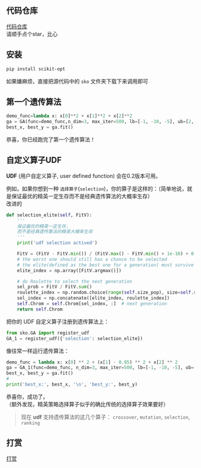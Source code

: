 ## 代码仓库

[代码仓库](https://github.com/guofei9987/scikit-opt)  
请顺手点个star，比心

## 安装

```bash
pip install scikit-opt
```
如果嫌麻烦，直接把源代码中的 `sko` 文件夹下载下来调用即可

## 第一个遗传算法
```python
demo_func=lambda x: x[0]**2 + x[1]**2 + x[2]**2
ga = GA(func=demo_func,n_dim=3, max_iter=500, lb=[-1, -10, -5], ub=[2, 10, 2])
best_x, best_y = ga.fit()
```
恭喜，你已经跑完了第一个遗传算法！

## 自定义算子UDF
**UDF** (用户自定义算子, user defined function) 会在0.2版本可用。  

例如，如果你想到一种 `选择算子`(`selection`)，你的算子是这样的：（简单地说，就是保证最优的精英一定生存而不是经典遗传算法的大概率生存）  
改进的
```python
def selection_elite(self, FitV):
    '''
    保证最优的精英一定生存，
    而不是经典遗传算法的精英大概率生存
    '''
    print('udf selection actived')

    FitV = (FitV - FitV.min()) / (FitV.max() - FitV.min() + 1e-10) + 0.2
    # the worst one should still has a chance to be selected
    # the elite(defined as the best one for a generation) must survive the selection
    elite_index = np.array([FitV.argmax()])

    # do Roulette to select the next generation
    sel_prob = FitV / FitV.sum()
    roulette_index = np.random.choice(range(self.size_pop), size=self.size_pop - 1, p=sel_prob)
    sel_index = np.concatenate([elite_index, roulette_index])
    self.Chrom = self.Chrom[sel_index, :]  # next generation
    return self.Chrom
```

把你的 UDF 自定义算子注册到遗传算法上：
```python
from sko.GA import register_udf
GA_1 = register_udf({'selection': selection_elite})
```

像往常一样运行遗传算法：
```python
demo_func = lambda x: x[0] ** 2 + (x[1] - 0.05) ** 2 + x[2] ** 2
ga = GA_1(func=demo_func, n_dim=3, max_iter=500, lb=[-1, -10, -5], ub=[2, 10, 2])
best_x, best_y = ga.fit()
#
print('best_x:', best_x, '\n', 'best_y:', best_y)
```
恭喜你，成功了。  
（额外发现，精英策略选择算子似乎的确比传统的选择算子效果要好）

> 现在 **udf** 支持遗传算法的这几个算子：   `crossover`, `mutation`, `selection`, `ranking`


## 打赏


[打赏](https://guofei9987.github.io/donate/)
